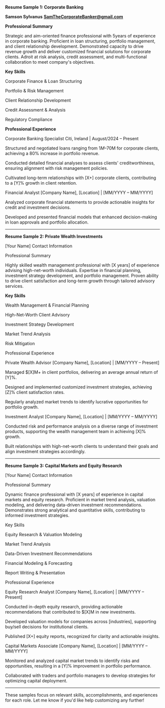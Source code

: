 

**Resume Sample 1: Corporate Banking**

**Samson Sylvanus**
**SamTheCorporateBanker@gmail.com**

**Professional Summary**

Strategic and aim-oriented finance professional with 5years of experience in corporate banking. Proficient in loan structuring, portfolio management, and client relationship development. Demonstrated capacity to drive revenue growth and deliver customized financial solutions for corporate clients. Adroit at risk analysis, credit assessment, and multi-functional collaboration to meet company's objectives.

**Key Skills**

Corporate Finance & Loan Structuring

Portfolio & Risk Management

Client Relationship Development

Credit Assessment & Analysis

Regulatory Compliance


**Professional Experience**

Corporate Banking Specialist
Citi, Ireland | August/2024 – Present

Structured and negotiated loans ranging from $1M–$70M for corporate clients, achieving a 80% increase in portfolio revenue.

Conducted detailed financial analyses to assess clients' creditworthiness, ensuring alignment with risk management policies.

Cultivated long-term relationships with [X+] corporate clients, contributing to a [Y]% growth in client retention.


Financial Analyst
[Company Name], [Location] | [MM/YYYY – MM/YYYY]

Analyzed corporate financial statements to provide actionable insights for credit and investment decisions.

Developed and presented financial models that enhanced decision-making in loan approvals and portfolio allocation.



---

**Resume Sample 2: Private Wealth Investments**

[Your Name]
Contact Information

Professional Summary

Highly skilled wealth management professional with [X years] of experience advising high-net-worth individuals. Expertise in financial planning, investment strategy development, and portfolio management. Proven ability to drive client satisfaction and long-term growth through tailored advisory services.

**Key Skills**

Wealth Management & Financial Planning

High-Net-Worth Client Advisory

Investment Strategy Development

Market Trend Analysis

Risk Mitigation


Professional Experience

Private Wealth Advisor
[Company Name], [Location] | [MM/YYYY – Present]

Managed $[X]M+ in client portfolios, delivering an average annual return of [Y]%.

Designed and implemented customized investment strategies, achieving [Z]% client satisfaction rates.

Regularly analyzed market trends to identify lucrative opportunities for portfolio growth.


Investment Analyst
[Company Name], [Location] | [MM/YYYY – MM/YYYY]

Conducted risk and performance analysis on a diverse range of investment products, supporting the wealth management team in achieving [X]% growth.

Built relationships with high-net-worth clients to understand their goals and align investment strategies accordingly.



---

**Resume Sample 3: Capital Markets and Equity Research**

[Your Name]
Contact Information

Professional Summary

Dynamic finance professional with [X years] of experience in capital markets and equity research. Proficient in market trend analysis, valuation modeling, and delivering data-driven investment recommendations. Demonstrates strong analytical and quantitative skills, contributing to informed investment strategies.

Key Skills

Equity Research & Valuation Modeling

Market Trend Analysis

Data-Driven Investment Recommendations

Financial Modeling & Forecasting

Report Writing & Presentation


Professional Experience

Equity Research Analyst
[Company Name], [Location] | [MM/YYYY – Present]

Conducted in-depth equity research, providing actionable recommendations that contributed to $[X]M in new investments.

Developed valuation models for companies across [industries], supporting buy/sell decisions for institutional clients.

Published [X+] equity reports, recognized for clarity and actionable insights.


Capital Markets Associate
[Company Name], [Location] | [MM/YYYY – MM/YYYY]

Monitored and analyzed capital market trends to identify risks and opportunities, resulting in a [Y]% improvement in portfolio performance.

Collaborated with traders and portfolio managers to develop strategies for optimizing capital deployment.



---

These samples focus on relevant skills, accomplishments, and experiences for each role. Let me know if you'd like help customizing any further!

